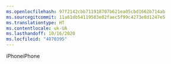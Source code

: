```yaml
---
ms.openlocfilehash: 97f2142cbb711918707b621ea05cbd1662b714ab
ms.sourcegitcommit: 11a61db54119503e82faec5f99c4273e8d1247e5
ms.translationtype: HT
ms.contentlocale: uk-UA
ms.lasthandoff: 10/16/2020
ms.locfileid: "4070395"
---
```

<span data-ttu-id="4c00b-101">iPhone</span><span class="sxs-lookup"><span data-stu-id="4c00b-101">iPhone</span></span>